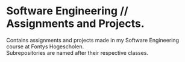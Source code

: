 Software Engineering // Assignments and Projects.
=================================================  
Contains assignments and projects made in my Software Engineering course at Fontys Hogescholen.  
Subrepositories are named after their respective classes.
